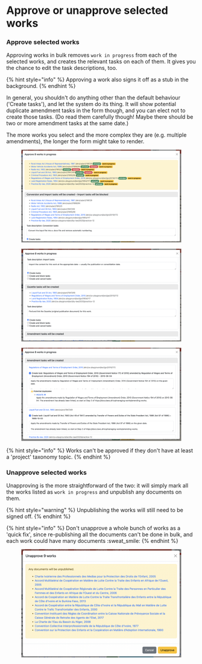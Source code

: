# Approve or unapprove selected works

### Approve selected works

Approving works in bulk removes `work in progress` from each of the selected works, and creates the relevant tasks on each of them. It gives you the chance to edit the task descriptions, too.

{% hint style="info" %}
Approving a work also signs it off as a stub in the background.
{% endhint %}

In general, you shouldn't do anything other than the default behaviour ('Create tasks'), and let the system do its thing. It will show potential duplicate amendment tasks in the form though, and you can elect not to create those tasks. (Do read them carefully though! Maybe there should be two or more amendment tasks at the same date.)

The more works you select and the more complex they are (e.g. multiple amendments), the longer the form might take to render.

<figure><img src="../../../.gitbook/assets/image (6).png" alt=""><figcaption></figcaption></figure>

<figure><img src="../../../.gitbook/assets/image (7).png" alt=""><figcaption></figcaption></figure>

<figure><img src="../../../.gitbook/assets/image (8).png" alt=""><figcaption></figcaption></figure>

{% hint style="info" %}
Works can't be approved if they don't have at least a 'project' taxonomy topic.
{% endhint %}

### Unapprove selected works

Unapproving is the more straightforward of the two: it will simply mark all the works listed as `work in progress` and unpublish any documents on them.&#x20;

{% hint style="warning" %}
Unpublishing the works will still need to be signed off.
{% endhint %}

{% hint style="info" %}
Don't unapprove a whole bunch of works as a 'quick fix', since re-publishing all the documents can't be done in bulk, and each work could have many documents :sweat\_smile:
{% endhint %}

<figure><img src="../../../.gitbook/assets/image (5).png" alt=""><figcaption></figcaption></figure>
